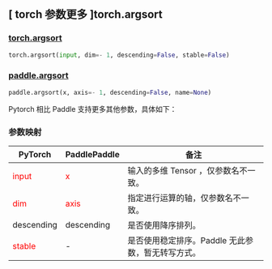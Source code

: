## [ torch 参数更多 ]torch.argsort
### [torch.argsort](https://pytorch.org/docs/stable/generated/torch.argsort.html#torch.argsort)

```python
torch.argsort(input, dim=- 1, descending=False, stable=False)
```

### [paddle.argsort](https://www.paddlepaddle.org.cn/documentation/docs/zh/develop/api/paddle/argsort_cn.html#argsort)

```python
paddle.argsort(x, axis=- 1, descending=False, name=None)
```

Pytorch 相比 Paddle 支持更多其他参数，具体如下：

### 参数映射
| PyTorch       | PaddlePaddle | 备注                                                   |
| ------------- | ------------ | ------------------------------------------------------ |
| <font color='red'>input</font>         | <font color='red'>x</font>            | 输入的多维 Tensor ，仅参数名不一致。                   |
| <font color='red'> dim </font> | <font color='red'> axis </font>    | 指定进行运算的轴，仅参数名不一致。  |
| descending |  descending | 是否使用降序排列。  |
| <font color='red'> stable </font> | -   | 是否使用稳定排序。Paddle 无此参数，暂无转写方式。  |
